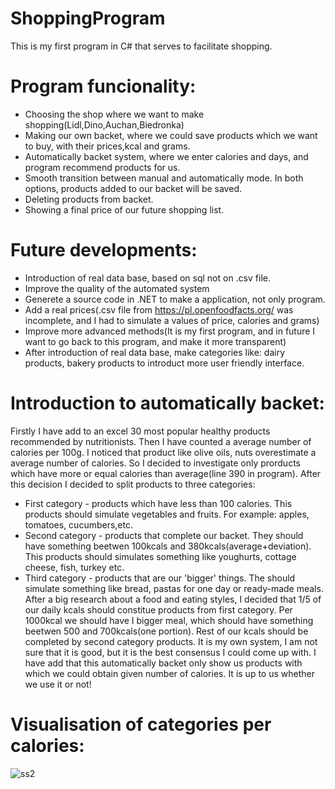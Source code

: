 # ShoppingProgram
This is my first program in C# that serves to facilitate shopping. <br />

# Program funcionality: 
* Choosing the shop where we want to make shopping(Lidl,Dino,Auchan,Biedronka)
* Making our own backet, where we could save products which we want to buy, with their prices,kcal and grams.
* Automatically backet system, where we enter calories and days, and program recommend products for us.
* Smooth transition between manual and automatically mode. In both options, products added to our backet will be saved.
* Deleting products from backet.
* Showing a final price of our future shopping list.
# Future developments:
* Introduction of real data base, based on sql not on .csv file.
* Improve the quality of the automated system
* Generete a source code in .NET to make a application, not only program.
* Add a real prices(.csv file from https://pl.openfoodfacts.org/ was incomplete, and I had to simulate a values of price, calories and grams)
* Improve more advanced methods(It is my first program, and in future I want to go back to this program, and make it more transparent)
* After introduction of real data base, make categories like: dairy products, bakery products to introduct more user friendly interface.
# Introduction to automatically backet:
Firstly I have add to an excel 30 most popular healthy products recommended by nutritionists. Then I have counted a average number of calories per 100g. I noticed that product like olive oils, nuts overestimate a average number of calories. So I decided to investigate only prorducts which have more or equal calories than average(line 390 in program). After this decision I decided to split products to three categories: <br />
* First category - products which have less than 100 calories. This products should simulate vegetables and fruits. For example: apples, tomatoes, cucumbers,etc.
* Second category - products that complete our backet. They should have something beetwen 100kcals and 380kcals(average+deviation). This products should simulates something like youghurts,   cottage cheese, fish, turkey etc.
* Third category - products that are our 'bigger' things. The should simulate something like bread, pastas for one day or ready-made meals.
After a big research about a food and eating styles, I decided that 1/5 of our daily kcals should constitue products from first category. Per 1000kcal we should have I bigger meal, which should have something beetwen 500 and 700kcals(one portion). Rest of our kcals should be completed by second category products. It is my own system, I am not sure that it is good, but it is the best consensus I could come up with. I have add that this automatically backet only show us products with which we could obtain given number of calories. It is up to us whether we use it or not! <br />
# Visualisation of categories per calories:
![ss2](https://user-images.githubusercontent.com/105234376/180052255-96b04026-2aad-4c6b-ac11-aae696fefbf8.png)
